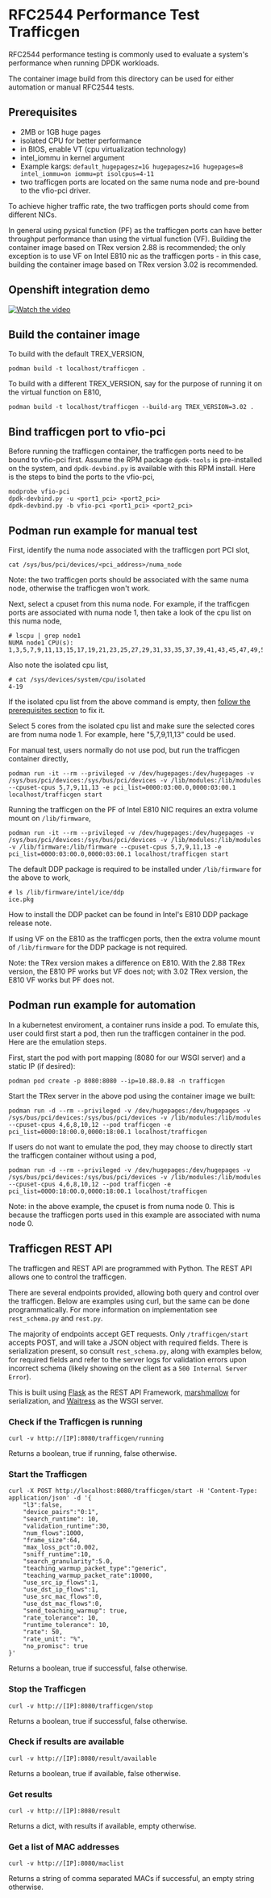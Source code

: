 
# RFC2544 Performance Test Trafficgen

RFC2544 performance testing is commonly used to evaluate a system's performance when running DPDK workloads.

The container image build from this directory can be used for either automation or manual RFC2544 tests.

## Prerequisites
+ 2MB or 1GB huge pages
+ isolated CPU for better performance
+ in BIOS, enable VT (cpu virtualization technology)
+ intel_iommu in kernel argument
+ Example kargs: `default_hugepagesz=1G hugepagesz=1G hugepages=8 intel_iommu=on iommu=pt isolcpus=4-11`
+ two trafficgen ports are located on the same numa node and pre-bound to the vfio-pci driver.

To achieve higher traffic rate, the two trafficgen ports should come from different NICs.

In general using pysical function (PF) as the trafficgen ports can have better throughput performance than using the virtual function (VF). Building the container image based on TRex version 2.88 is recommended; the only exception is to use VF on Intel E810 nic as the trafficgen ports - in this case, building the container image based on TRex version 3.02 is recommended.

## Openshift integration demo

[![Watch the video](https://img.youtube.com/vi/C5s9DZC3D6c/maxresdefault.jpg)](https://youtu.be/C5s9DZC3D6c)

## Build the container image

To build with the default TREX_VERSION,
```
podman build -t localhost/trafficgen .
```

To build with a different TREX_VERSION, say for the purpose of running it on the virtual function on E810,
```
podman build -t localhost/trafficgen --build-arg TREX_VERSION=3.02 .
```

## Bind trafficgen port to vfio-pci

Before running the trafficgen container, the trafficgen ports need to be bound to vfio-pci first. Assume the RPM package `dpdk-tools` is pre-installed on the system, and `dpdk-devbind.py` is available with this RPM install. Here is the steps to bind the ports to the vfio-pci,
```
modprobe vfio-pci
dpdk-devbind.py -u <port1_pci> <port2_pci>
dpdk-devbind.py -b vfio-pci <port1_pci> <port2_pci>
```

## Podman run example for manual test

First, identify the numa node associated with the trafficgen port PCI slot,
```
cat /sys/bus/pci/devices/<pci_address>/numa_node
```

Note: the two trafficgen ports should be associated with the same numa node, otherwise the trafficgen won't work.

Next, select a cpuset from this numa node. For example, if the trafficgen ports are associated with numa node 1, then take a look of the cpu list on this numa node,
```
# lscpu | grep node1
NUMA node1 CPU(s):   1,3,5,7,9,11,13,15,17,19,21,23,25,27,29,31,33,35,37,39,41,43,45,47,49,51,53,55,57,59,61,63,65,67,69,71,73,75,77,79
```

Also note the isolated cpu list,
```
# cat /sys/devices/system/cpu/isolated
4-19
```

If the isolated cpu list from the above command is empty, then [follow the prerequisites section](#Prerequisites) to fix it.

Select 5 cores from the isolated cpu list and make sure the selected cores are from numa node 1. For example, here "5,7,9,11,13" could be used.

For manual test, users normally do not use pod, but run the trafficgen container directly,
```
podman run -it --rm --privileged -v /dev/hugepages:/dev/hugepages -v /sys/bus/pci/devices:/sys/bus/pci/devices -v /lib/modules:/lib/modules --cpuset-cpus 5,7,9,11,13 -e pci_list=0000:03:00.0,0000:03:00.1 localhost/trafficgen start
```

Running the trafficgen on the PF of Intel E810 NIC requires an extra volume mount on `/lib/firmware`,
```
podman run -it --rm --privileged -v /dev/hugepages:/dev/hugepages -v /sys/bus/pci/devices:/sys/bus/pci/devices -v /lib/modules:/lib/modules -v /lib/firmware:/lib/firmware --cpuset-cpus 5,7,9,11,13 -e pci_list=0000:03:00.0,0000:03:00.1 localhost/trafficgen start
```

The default DDP package is required to be installed under `/lib/firmware` for the above to work,
```
# ls /lib/firmware/intel/ice/ddp
ice.pkg
```

How to install the DDP packet can be found in Intel's E810 DDP package release note.

If using VF on the E810 as the trafficgen ports, then the extra volume mount of `/lib/firmware` for the DDP package is not required.

Note: the TRex version makes a difference on E810. With the 2.88 TRex version, the E810 PF works but VF does not; with 3.02 TRex version, the E810 VF works but PF does not.

## Podman run example for automation

In a kubernetest enviroment, a container runs inside a pod. To emulate this, user could first start a pod, then run the trafficgen container in the pod. Here are the emulation steps.

First, start the pod with port mapping (8080 for our WSGI server) and a static IP (if desired):
```
podman pod create -p 8080:8080 --ip=10.88.0.88 -n trafficgen
```

Start the TRex server in the above pod using the container image we built:
```
podman run -d --rm --privileged -v /dev/hugepages:/dev/hugepages -v /sys/bus/pci/devices:/sys/bus/pci/devices -v /lib/modules:/lib/modules --cpuset-cpus 4,6,8,10,12 --pod trafficgen -e pci_list=0000:18:00.0,0000:18:00.1 localhost/trafficgen
```

If users do not want to emulate the pod, they may choose to directly start the trafficgen container without using a pod,
```
podman run -d --rm --privileged -v /dev/hugepages:/dev/hugepages -v /sys/bus/pci/devices:/sys/bus/pci/devices -v /lib/modules:/lib/modules --cpuset-cpus 4,6,8,10,12 --pod trafficgen -e pci_list=0000:18:00.0,0000:18:00.1 localhost/trafficgen
```

Note: in the above example, the cpuset is from numa node 0. This is because the trafficgen ports used in this example are associated with numa node 0.

## Trafficgen REST API

The trafficgen and REST API are programmed with Python. The REST API allows one to control the trafficgen.

There are several endpoints provided, allowing both query and control over the trafficgen. Below are examples using curl, but the same can be done programmatically. For more information on implementation see `rest_schema.py` and `rest.py`.

The majority of endpoints accept GET requests. Only `/trafficgen/start` accepts POST, and will take a JSON object with required fields. There is serialization present, so consult `rest_schema.py`, along with examples below, for required fields and refer to the server logs for validation errors upon incorrect schema (likely showing on the client as a `500 Internal Server Error`).

This is built using [Flask](https://github.com/pallets/flask/) as the REST API Framework, [marshmallow](https://github.com/marshmallow-code/marshmallow) for serialization, and [Waitress](https://github.com/Pylons/waitress) as the WSGI server.

### Check if the Trafficgen is running
```curl -v http://[IP]:8080/trafficgen/running```

Returns a boolean, true if running, false otherwise.

### Start the Trafficgen

```
curl -X POST http://localhost:8080/trafficgen/start -H 'Content-Type: application/json' -d '{
    "l3":false,
    "device_pairs":"0:1",
    "search_runtime": 10,
    "validation_runtime":30,
    "num_flows":1000,
    "frame_size":64,
    "max_loss_pct":0.002,
    "sniff_runtime":10,
    "search_granularity":5.0,
    "teaching_warmup_packet_type":"generic",
    "teaching_warmup_packet_rate":10000,
    "use_src_ip_flows":1,
    "use_dst_ip_flows":1,
    "use_src_mac_flows":0,
    "use_dst_mac_flows":0,
    "send_teaching_warmup": true,
    "rate_tolerance": 10,
    "runtime_tolerance": 10,
    "rate": 50,
    "rate_unit": "%",
    "no_promisc": true
}'
```

Returns a boolean, true if successful, false otherwise.

### Stop the Trafficgen
```curl -v http://[IP]:8080/trafficgen/stop```

Returns a boolean, true if successful, false otherwise.

### Check if results are available
```curl -v http://[IP]:8080/result/available```

Returns a boolean, true if available, false otherwise.

### Get results
```curl -v http://[IP]:8080/result```

Returns a dict, with results if available, empty otherwise.

### Get a list of MAC addresses
```curl -v http://[IP]:8080/maclist```

Returns a string of comma separated MACs if successful, an empty string otherwise.
